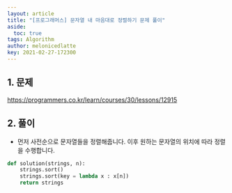 ```yaml
---
layout: article
title: "[프로그래머스] 문자열 내 마음대로 정렬하기 문제 풀이"
aside:
  toc: true
tags: Algorithm 
author: melonicedlatte
key: 2021-02-27-172300
---  
```


## 1. 문제

https://programmers.co.kr/learn/courses/30/lessons/12915

## 2. 풀이

- 먼저 사전순으로 문자열들을 정렬해줍니다. 이후 원하는 문자열의 위치에 따라 정렬을 수행합니다.

~~~python
def solution(strings, n): 
    strings.sort()
    strings.sort(key = lambda x : x[n])
    return strings
~~~
